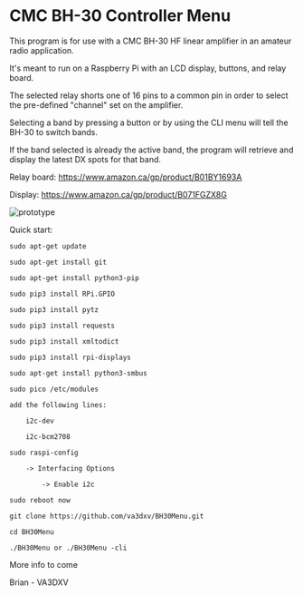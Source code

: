# CMC BH-30 Controller Menu
This program is for use with a CMC BH-30 HF linear amplifier in an amateur radio application.

It's meant to run on a Raspberry Pi with an LCD display, buttons, and relay board.

The selected relay shorts one of 16 pins to a common pin in order to select the pre-defined "channel" set on the amplifier.

Selecting a band by pressing a button or by using the CLI menu will tell the BH-30 to switch bands.

If the band selected is already the active band, the program will retrieve and display the latest DX spots for that band.

Relay board: https://www.amazon.ca/gp/product/B01BY1693A

Display: https://www.amazon.ca/gp/product/B071FGZX8G

![prototype](https://github.com/va3dxv/BH30Menu/blob/master/prototype.jpg)

Quick start:

    sudo apt-get update

    sudo apt-get install git

    sudo apt-get install python3-pip

    sudo pip3 install RPi.GPIO

    sudo pip3 install pytz

    sudo pip3 install requests

    sudo pip3 install xmltodict

    sudo pip3 install rpi-displays

    sudo apt-get install python3-smbus

    sudo pico /etc/modules

    add the following lines:

        i2c-dev

        i2c-bcm2708
        
    sudo raspi-config

        -> Interfacing Options

            -> Enable i2c

    sudo reboot now

    git clone https://github.com/va3dxv/BH30Menu.git

    cd BH30Menu

    ./BH30Menu or ./BH30Menu -cli

More info to come

Brian - VA3DXV
